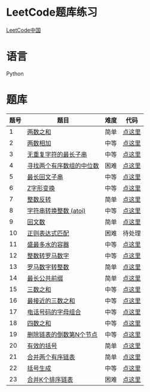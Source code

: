 # LeetCode题库练习
[LeetCode中国](https://leetcode-cn.com/problemset/algorithms/)
# 语言
Python
# 题库
| 题号 | 题目 | 难度 | 代码 |
| --- | --- | --- | --- |
| 1 | [两数之和](https://leetcode-cn.com/problems/two-sum/) | 简单 | [点这里](https://github.com/217heidai/leetcode/blob/master/Python/leetcode0001.py) |
| 2 | [两数相加](https://leetcode-cn.com/problems/add-two-numbers/) | 中等 | [点这里](https://github.com/217heidai/leetcode/blob/master/Python/leetcode0002.py) |
| 3 | [无重复字符的最长子串](https://leetcode-cn.com/problems/longest-substring-without-repeating-characters/) | 中等 | [点这里](https://github.com/217heidai/leetcode/blob/master/Python/leetcode0003.py)|
| 4 | [寻找两个有序数组的中位数](https://leetcode-cn.com/problems/median-of-two-sorted-arrays/) | 困难 | [点这里](https://github.com/217heidai/leetcode/blob/master/Python/leetcode0004.py) |
| 5 | [最长回文子串](https://leetcode-cn.com/problems/longest-palindromic-substring/) | 中等 | [点这里](https://github.com/217heidai/leetcode/blob/master/Python/leetcode0005.py) |
| 6 | [Z字形变换](https://leetcode-cn.com/problems/zigzag-conversion/) | 中等 | [点这里](https://github.com/217heidai/leetcode/blob/master/Python/leetcode0006.py) |
| 7 | [整数反转](https://leetcode-cn.com/problems/reverse-integer/) | 简单 | [点这里](https://github.com/217heidai/leetcode/blob/master/Python/leetcode0007.py) |
| 8 | [字符串转换整数 (atoi)](https://leetcode-cn.com/problems/string-to-integer-atoi/) | 中等 | [点这里](https://github.com/217heidai/leetcode/blob/master/Python/leetcode0008.py) |
| 9 | [回文数](https://leetcode-cn.com/problems/palindrome-number/) | 简单 | [点这里](https://github.com/217heidai/leetcode/blob/master/Python/leetcode0009.py) |
| 10 | [正则表达式匹配](https://leetcode-cn.com/problems/regular-expression-matching/) | 困难 | 待处理 |
| 11 | [盛最多水的容器](https://leetcode-cn.com/problems/container-with-most-water/) | 中等 | [点这里](https://github.com/217heidai/leetcode/blob/master/Python/leetcode0011.py) |
| 12 | [整数转罗马数字](https://leetcode-cn.com/problems/integer-to-roman/) | 中等 | [点这里](https://github.com/217heidai/leetcode/blob/master/Python/leetcode0012.py) |
| 13 | [罗马数字转整数](https://leetcode-cn.com/problems/roman-to-integer/) | 简单 | [点这里](https://github.com/217heidai/leetcode/blob/master/Python/leetcode0013.py) |
| 14 | [最长公共前缀](https://leetcode-cn.com/problems/longest-common-prefix/) | 简单 | [点这里](https://github.com/217heidai/leetcode/blob/master/Python/leetcode0014.py) |
| 15 | [三数之和](https://leetcode-cn.com/problems/3sum/) | 中等 | [点这里](https://github.com/217heidai/leetcode/blob/master/Python/leetcode0015.py) |
| 16 | [最接近的三数之和](https://leetcode-cn.com/problems/3sum-closest/) | 中等 | [点这里](https://github.com/217heidai/leetcode/blob/master/Python/leetcode0016.py) |
| 17 | [电话号码的字母组合](https://leetcode-cn.com/problems/letter-combinations-of-a-phone-number/) | 中等 | [点这里](https://github.com/217heidai/leetcode/blob/master/Python/leetcode0017.py) |
| 18 | [四数之和](https://leetcode-cn.com/problems/4sum/) | 中等 | [点这里](https://github.com/217heidai/leetcode/blob/master/Python/leetcode0018.py) |
| 19 | [删除链表的倒数第N个节点](https://leetcode-cn.com/problems/remove-nth-node-from-end-of-list/) | 中等 | [点这里](https://github.com/217heidai/leetcode/blob/master/Python/leetcode0019.py) |
| 20 | [有效的括号](https://leetcode-cn.com/problems/valid-parentheses/) | 简单 | [点这里](https://github.com/217heidai/leetcode/blob/master/Python/leetcode0020.py) |
| 21 | [合并两个有序链表](https://leetcode-cn.com/problems/merge-two-sorted-lists/) | 简单 | [点这里](https://github.com/217heidai/leetcode/blob/master/Python/leetcode0021.py) |
| 22 | [括号生成](https://leetcode-cn.com/problems/generate-parentheses/) | 中等 | [点这里](https://github.com/217heidai/leetcode/blob/master/Python/leetcode0022.py) |
| 23 | [合并K个排序链表](https://leetcode-cn.com/problems/merge-k-sorted-lists/) | 困难 | [点这里](https://github.com/217heidai/leetcode/blob/master/Python/leetcode0023.py) |
